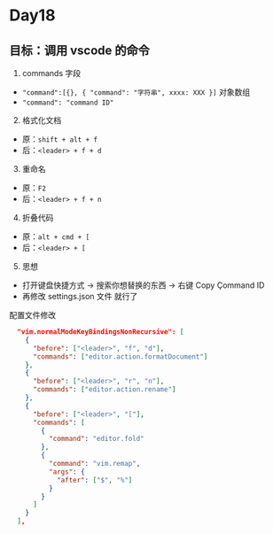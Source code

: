 # Day18

## 目标：调用 vscode 的命令

1. commands 字段

- `"command":[{}, { "command": "字符串", xxxx: XXX }]` 对象数组
- `"command": "command ID"`

2. 格式化文档

- 原：`shift + alt + f`
- 后：`<leader> + f + d`

3. 重命名

- 原：`F2`
- 后：`<leader> + f + n`

4. 折叠代码

- 原：`alt + cmd + [`
- 后：`<leader> + [`

5. 思想

- 打开键盘快捷方式 -> 搜索你想替换的东西 -> 右键 Copy Çommand ID
- 再修改 settings.json 文件 就行了

配置文件修改

```json
  "vim.normalModeKeyBindingsNonRecursive": [
    {
      "before": ["<leader>", "f", "d"],
      "commands": ["editor.action.formatDocument"]
    },
    {
      "before": ["<leader>", "r", "n"],
      "commands": ["editor.action.rename"]
    },
    {
      "before": ["<leader>", "["],
      "commands": [
        {
          "command": "editor.fold"
        },
        {
          "command": "vim.remap",
          "args": {
            "after": ["$", "%"]
          }
        }
      ]
    }
  ],
```
